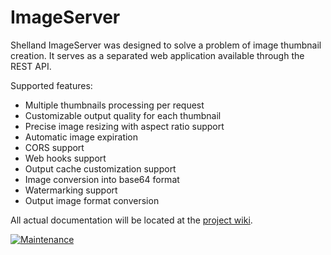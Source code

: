 # ImageServer

Shelland ImageServer was designed to solve a problem of image thumbnail creation. It serves as a separated web application available through the REST API.

Supported features:

- Multiple thumbnails processing per request
- Customizable output quality for each thumbnail
- Precise image resizing with aspect ratio support
- Automatic image expiration
- CORS support
- Web hooks support
- Output cache customization support
- Image conversion into base64 format
- Watermarking support
- Output image format conversion

All actual documentation will be located at the [project wiki](https://github.com/shelland/image-server/wiki).

[![Maintenance](https://img.shields.io/badge/Maintained%3F-yes-green.svg)](https://github.com/shelland/image-server/commits/master)
